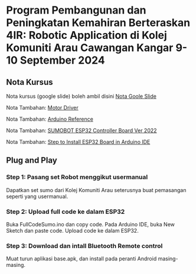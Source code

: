 # Program Pembangunan dan Peningkatan Kemahiran Berteraskan 4IR: Robotic Application di Kolej Komuniti Arau Cawangan Kangar 9-10 September 2024
## Nota Kursus
Nota kursus (google slide) boleh ambil disini [Nota Goole Slide](https://docs.google.com/presentation/d/1PJUw4vBVmcOnj3PTXjwTzOhOILjbxaiIWsUu6iikcxU/edit?usp=sharing)

Nota Tambahan: [Motor Driver](https://www.instructables.com/Tutorial-for-Dual-Channel-DC-Motor-Driver-Board-PW/)

Nota Tambahan: [Arduino Reference](https://www.arduino.cc/reference/en/)

Nota Tambahan: [SUMOBOT ESP32 Controller Board Ver 2022](https://github.com/Husainiaza/polysumo/tree/main)

Nota Tambahan: [Step to Install ESP32 Board in Arduino IDE](https://randomnerdtutorials.com/installing-esp32-arduino-ide-2-0/#more-103687)

## Plug and Play
### Step 1: Pasang set Robot menggikut usermanual
Dapatkan set sumo dari Kolej Komuniti Arau seterusnya buat pemasangan seperti yang usermanual.
### Step 2: Upload full code ke dalam ESP32
Buka FullCodeSumo.ino dan copy code.
Pada Arduino IDE, buka New Sketch dan paste code.
Upload code ke dalam ESP32.
### Step 3: Download dan intall Bluetooth Remote control
Muat turun aplikasi base.apk, dan install pada peranti Android masing-masing.

